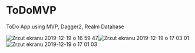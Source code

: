 # ToDoMVP
ToDo App using MVP, Dagger2, Realm Database

![Zrzut ekranu 2019-12-19 o 16 59 47](https://user-images.githubusercontent.com/32907234/71188580-82466b00-2281-11ea-9d9d-b3dbf9a3048f.png)![Zrzut ekranu 2019-12-19 o 17 03 01](https://user-images.githubusercontent.com/32907234/71188584-85d9f200-2281-11ea-960f-d1b223b62419.png)![Zrzut ekranu 2019-12-19 o 17 01 03](https://user-images.githubusercontent.com/32907234/71188591-88d4e280-2281-11ea-8e90-b926963e5107.png)
